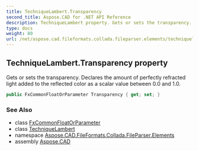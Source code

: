 ```yaml
---
title: TechniqueLambert.Transparency
second_title: Aspose.CAD for .NET API Reference
description: TechniqueLambert property. Gets or sets the transparency. Declares the amount of perfectly refracted light added to the reflected color as a scalar value between 0.0 and 1.0
type: docs
weight: 80
url: /net/aspose.cad.fileformats.collada.fileparser.elements/techniquelambert/transparency/
---
```

## TechniqueLambert.Transparency property

Gets or sets the transparency. Declares the amount of perfectly refracted light added to the reflected color as a scalar value between 0.0 and 1.0.

```csharp
public FxCommonFloatOrParameter Transparency { get; set; }
```

### See Also

* class [FxCommonFloatOrParameter](../../fxcommonfloatorparameter/)
* class [TechniqueLambert](../)
* namespace [Aspose.CAD.FileFormats.Collada.FileParser.Elements](../../../aspose.cad.fileformats.collada.fileparser.elements/)
* assembly [Aspose.CAD](../../../)


